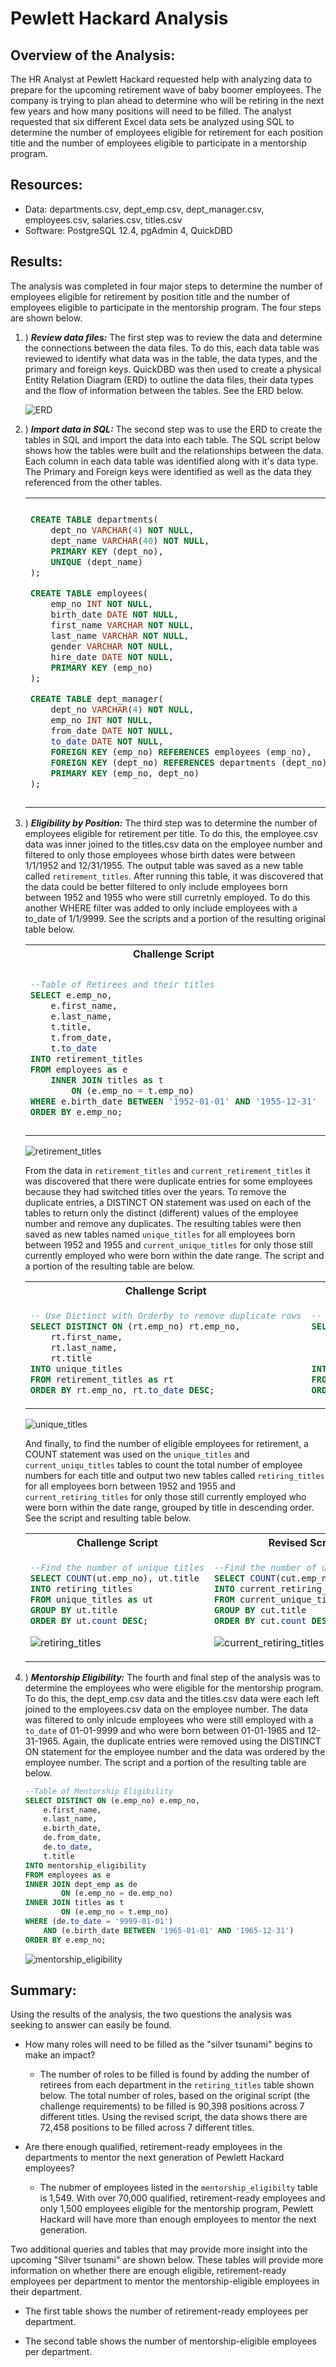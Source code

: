 # Pewlett Hackard Analysis

## Overview of the Analysis:

The HR Analyst at Pewlett Hackard requested help with analyzing data to prepare for the upcoming retirement wave of baby boomer employees.  The company is trying to plan ahead to determine who will be retiring in the next few years and how many positions will need to be filled.  The analyst requested that six different Excel data sets be analyzed using SQL to determine the number of employees eligible for retirement for each position title and the number of employees eligible to participate in a mentorship program.

## Resources:

 - Data: departments.csv, dept_emp.csv, dept_manager.csv, employees.csv, salaries.csv, titles.csv
 - Software: PostgreSQL 12.4, pgAdmin 4, QuickDBD

## Results:

The analysis was completed in four major steps to determine the number of employees eligible for retirement by position title and the number of employees eligible to participate in the mentorship program.  The four steps are shown below.

1. )  ***Review data files:*** The first step was to review the data and determine the connections between the data files.  To do this, each data table was reviewed to identify what data was in the table, the data types, and the primary and foreign keys.  QuickDBD was then used to create a physical Entity Relation Diagram (ERD) to outline the data files, their data types and the flow of information between the tables.  See the ERD below.

     ![ERD](EmployeeDB.png)

2. )  ***Import data in SQL:*** The second step was to use the ERD to create the tables in SQL and import the data into each table.  The SQL script below shows how the tables were built and the relationships between the data.  Each column in each data table was identified along with it's data type.  The Primary and Foreign keys were identified as well as the data they referenced from the other tables.

    <table>
    <tr>
    <td>

```sql
CREATE TABLE departments(
	dept_no VARCHAR(4) NOT NULL, 
	dept_name VARCHAR(40) NOT NULL,
	PRIMARY KEY (dept_no),
	UNIQUE (dept_name)
);

CREATE TABLE employees(
	emp_no INT NOT NULL,
	birth_date DATE NOT NULL,
	first_name VARCHAR NOT NULL,
	last_name VARCHAR NOT NULL,
	gender VARCHAR NOT NULL,
	hire_date DATE NOT NULL,
	PRIMARY KEY (emp_no)
);

CREATE TABLE dept_manager(
	dept_no VARCHAR(4) NOT NULL,
	emp_no INT NOT NULL,
	from_date DATE NOT NULL,
	to_date DATE NOT NULL,
	FOREIGN KEY (emp_no) REFERENCES employees (emp_no),
	FOREIGN KEY (dept_no) REFERENCES departments (dept_no),
	PRIMARY KEY (emp_no, dept_no)
);
```

   </td>
    <td>
	
```sql
CREATE TABLE salaries(
	emp_no INT NOT NULL,
	salary INT NOT NULL,
	from_date DATE NOT NULL,
	to_date DATE NOT NULL,
	FOREIGN KEY (emp_no) REFERENCES employees (emp_no),
	PRIMARY KEY (emp_no)
);

CREATE TABLE dept_emp(
	dept_no VARCHAR(4) NOT NULL,
	emp_no INT NOT NULL,
	from_date DATE NOT NULL,
	to_date DATE NOT NULL,
	FOREIGN KEY (dept_no) REFERENCES departments (dept_no),
	FOREIGN KEY (emp_no) REFERENCES employees (emp_no),
	PRIMARY KEY (dept_no, emp_no)
);

CREATE TABLE titles(
	emp_no INT NOT NULL,
	title VARCHAR NOT NULL,
	from_date DATE NOT NULL,
	to_date DATE NOT NULL,
	FOREIGN KEY (emp_no) REFERENCES employees (emp_no),
	PRIMARY KEY (emp_no, title, from_date)
);
```

   </td>
    </tr>
    </table

3. )  ***Eligibility by Position:*** The third step was to determine the number of employees eligible for retirement per title.  To do this, the employee.csv data was inner joined to the titles.csv data on the employee number and filtered to only those employees whose birth dates were between 1/1/1952 and 12/31/1955.  The output table was saved as a new table called `retirement_titles`.  After running this table, it was discovered that the data could be better filtered to only include employees born between 1952 and 1955 who were still curretnly employed.  To do this another WHERE filter was added to only include employees with a to_date of 1/1/9999.  See the scripts and a portion of the resulting original table below.
   
    <table>
    <th>Challenge Script</th>
    <th>Revised Script</th>
    <tr>
    <td>
	    
    ```sql
    --Table of Retirees and their titles
    SELECT e.emp_no,
        e.first_name,
        e.last_name,
        t.title,
        t.from_date,
        t.to_date
    INTO retirement_titles
    FROM employees as e
        INNER JOIN titles as t
            ON (e.emp_no = t.emp_no)
    WHERE e.birth_date BETWEEN '1952-01-01' AND '1955-12-31'
    ORDER BY e.emp_no;
    ```
    
    </td>
    <td>
	
    ```sql
    --Table of Retirees and their titles
    SELECT e.emp_no,
        e.first_name,
        e.last_name,
        t.title,
        t.from_date,
        t.to_date
    INTO current_retirement_titles
    FROM employees as e
        INNER JOIN titles as t
            ON (e.emp_no = t.emp_no)
    WHERE (de.to_date = '9999-01-01')
    	AND (e.birth_date BETWEEN '1952-01-01' AND '1955-12-31')
    ORDER BY e.emp_no;
    ```
    
    </td>
    </tr>
    </table
	
    ![retirement_titles](https://github.com/whitneylosinski/Pewlett_Hackard_Analysis/blob/main/Data/PNG's%20of%20tables/retirement_titles.png)
    
    From the data in `retirement_titles` and `current_retirement_titles` it was discovered that there were duplicate entries for some employees because they had switched titles over the years.  To remove the duplicate entries, a DISTINCT ON statement was used on each of the tables to return only the distinct (different) values of the employee number and remove any duplicates.  The resulting tables were then saved as new tables named `unique_titles` for all employees born between 1952 and 1955 and `current_unique_titles` for only those still currently employed who were born within the date range. The script and a portion of the resulting table are below.

    <table>
    <th>Challenge Script</th>
    <th>Revised Script</th>
    <tr>
    <td>
	    
    ```sql
    -- Use Dictinct with Orderby to remove duplicate rows
    SELECT DISTINCT ON (rt.emp_no) rt.emp_no,
        rt.first_name,
        rt.last_name,
        rt.title
    INTO unique_titles
    FROM retirement_titles as rt
    ORDER BY rt.emp_no, rt.to_date DESC;
    ```
    
    </td>
    <td>
    
    ```sql
    -- Use Dictinct with Orderby to remove duplicate rows
    SELECT DISTINCT ON (crt.emp_no) crt.emp_no,
        crt.first_name,
        crt.last_name,
        crt.title
    INTO current_unique_titles
    FROM current_retirement_titles as crt
    ORDER BY crt.emp_no, crt.to_date DESC;
    ```
    
   </td>
   </tr>
   </table
    
   ![unique_titles](https://github.com/whitneylosinski/Pewlett_Hackard_Analysis/blob/main/Data/PNG's%20of%20tables/unique_titles.png)
    
   And finally, to find the number of eligible employees for retirement, a COUNT statement was used on the `unique_titles` and `current_uniqu_titles` tables to count the total number of employee numbers for each title and output two new tables called `retiring_titles` for all employees born between 1952 and 1955 and `current_retiring_titles` for only those still currently employed who were born within the date range, grouped by title in descending order.  See the script and resulting table below.

    <table>
    <th>Challenge Script</th>
    <th>Revised Script</th>
    <tr>
    <td>
    
    ```sql
    --Find the number of unique titles
    SELECT COUNT(ut.emp_no), ut.title
    INTO retiring_titles
    FROM unique_titles as ut
    GROUP BY ut.title
    ORDER BY ut.count DESC;
    ```
    ![retiring_titles](https://github.com/whitneylosinski/Pewlett_Hackard_Analysis/blob/main/Data/PNG's%20of%20tables/retiring_titles.png)
    </td>
    <td> 
    
    ```sql
    --Find the number of unique titles
    SELECT COUNT(cut.emp_no), cut.title
    INTO current_retiring_titles
    FROM current_unique_titles as cut
    GROUP BY cut.title
    ORDER BY cut.count DESC;
    ```
    ![current_retiring_titles](https://github.com/whitneylosinski/Pewlett_Hackard_Analysis/blob/main/Data/PNG's%20of%20tables/current_retiring_titles.png)
   </td>
   </tr>
   </table      
	
4. )  ***Mentorship Eligibility:*** The fourth and final step of the analysis was to determine the employees who were eligible for the mentorship program.  To do this, the dept_emp.csv data and the titles.csv data were each left joined to the employees.csv data on the employee number.  The data was filtered to only inlcude employees who were still employed with a `to_date` of 01-01-9999 and who were born between 01-01-1965 and 12-31-1965.  Again, the duplicate entries were removed using the DISTINCT ON statement for the employee number and the data was ordered by the employee number.  The script and a portion of the resulting table are below.
    ```sql
    --Table of Mentorship Eligibility
    SELECT DISTINCT ON (e.emp_no) e.emp_no, 
        e.first_name,
    	e.last_name,
    	e.birth_date,
    	de.from_date,
    	de.to_date,
    	t.title
    INTO mentorship_eligibility
    FROM employees as e
	INNER JOIN dept_emp as de
     	    ON (e.emp_no = de.emp_no)
	INNER JOIN titles as t
    	    ON (e.emp_no = t.emp_no)
    WHERE (de.to_date = '9999-01-01')
        AND (e.birth_date BETWEEN '1965-01-01' AND '1965-12-31')
    ORDER BY e.emp_no;
    ```
    ![mentorship_eligibility](https://github.com/whitneylosinski/Pewlett_Hackard_Analysis/blob/main/Data/PNG's%20of%20tables/mentorship_eligibility.png)
    
## Summary:

Using the results of the analysis, the two questions the analysis was seeking to answer can easily be found.
 - How many roles will need to be filled as the "silver tsunami" begins to make an impact? 
 	- The number of roles to be filled is found by adding the number of retirees from each department in the `retiring_titles` table shown below.  The total number of roles, based on the original script (the challenge requirements) to be filled is 90,398 positions across 7 different titles.  Using the revised script, the data shows there are 72,458 positions to be filled across 7 different titles.
 
 - Are there enough qualified, retirement-ready employees in the departments to mentor the next generation of Pewlett Hackard employees?
 	- The nubmer of employees listed in the `mentorship_eligibilty` table is 1,549.  With over 70,000 qualified, retirement-ready employees and only 1,500 employees eligible for the mentorship program, Pewlett Hackard will have more than enough employees to mentor the next generation.
	
Two additional queries and tables that may provide more insight into the upcoming "Silver tsunami" are shown below.  These tables will provide more information on whether there are enough eligible, retirement-ready employees per department to mentor the mentorship-eligible employees in their department.
 - The first table shows the number of retirement-ready employees per department.
 
 
 - The second table shows the number of mentorship-eligible employees per department.


